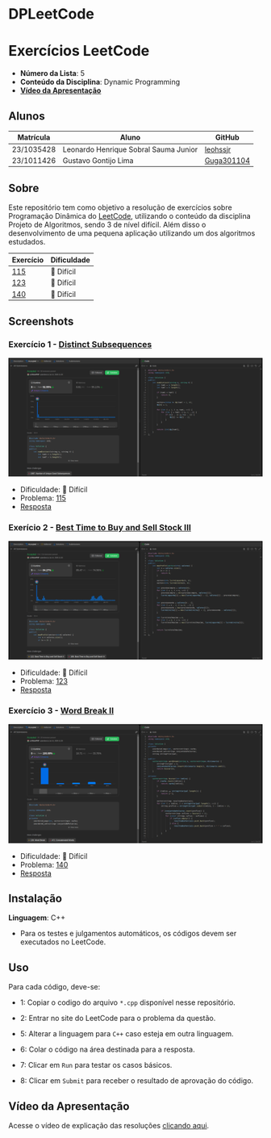# DPLeetCode
# Exercícios LeetCode

- **Número da Lista**: 5 <br>
- **Conteúdo da Disciplina**: Dynamic Programming <br>
- [**Vídeo da Apresentação**]() <br>

## Alunos
|Matrícula | Aluno |GitHub|
| -- | -- | -- |
| 23/1035428  | Leonardo Henrique Sobral Sauma Junior |[leohssjr](https://github.com/leohssjr)|
| 23/1011426  | Gustavo Gontijo Lima |[Guga301104](https://github.com/guga301104)|

## Sobre 
Este repositório tem como objetivo a resolução de exercícios sobre Programação Dinâmica do [LeetCode](https://leetcode.com/), utilizando o conteúdo da disciplina Projeto de Algoritmos, sendo 3 de nível difícil. Além disso o desenvolvimento de uma pequena aplicação utilizando um dos algoritmos estudados.

|Exercício | Dificuldade |
| -- | -- |
|[115](https://leetcode.com/problems/distinct-subsequences/description/)|🔴 Difícil|
|[123](https://leetcode.com/problems/best-time-to-buy-and-sell-stock-iii/description/)|🔴 Difícil|
|[140](https://leetcode.com/problems/word-break-ii/description/)|🔴 Difícil|

## Screenshots

### Exercício 1 - [Distinct Subsequences](https://leetcode.com/problems/distinct-subsequences/description/)

![](prints/115.png)
- Dificuldade: 🔴 Difícil <br>
- Problema: [115](https://leetcode.com/problems/distinct-subsequences/description/) <br>
- [Resposta](questoes/leetcode_115.cpp) <br>

### Exerício 2 - [Best Time to Buy and Sell Stock III](https://leetcode.com/problems/best-time-to-buy-and-sell-stock-iii/description/)

![](prints/123.png)
- Dificuldade: 🔴 Difícil <br>
- Problema: [123](https://leetcode.com/problems/best-time-to-buy-and-sell-stock-iii/description/) <br>
- [Resposta](questoes/leetcode_123.cpp) <br>

### Exercício 3 - [Word Break II](https://leetcode.com/problems/word-break-ii/description/)

![](prints/140.png)
- Dificuldade: 🔴 Difícil <br>
- Problema: [140](https://leetcode.com/problems/word-break-ii/description/) <br>
- [Resposta](questoes/leetcode_140.cpp) <br>

## Instalação 
**Linguagem**: C++
- Para os testes e julgamentos automáticos, os códigos devem ser executados no LeetCode.

## Uso 
Para cada código, deve-se:
- 1: Copiar o codigo do arquivo ```*.cpp``` disponível nesse repositório.
 
- 2: Entrar no site do LeetCode para o problema da questão.

- 5: Alterar a linguagem para ```C++``` caso esteja em outra linguagem.
 
- 6: Colar o código na área destinada para a resposta.
 
- 7: Clicar em ```Run``` para testar os casos básicos.

- 8: Clicar em ```Submit``` para receber o resultado de aprovação do código.
  
## Vídeo da Apresentação
Acesse o vídeo de explicação das resoluções [clicando aqui]().
